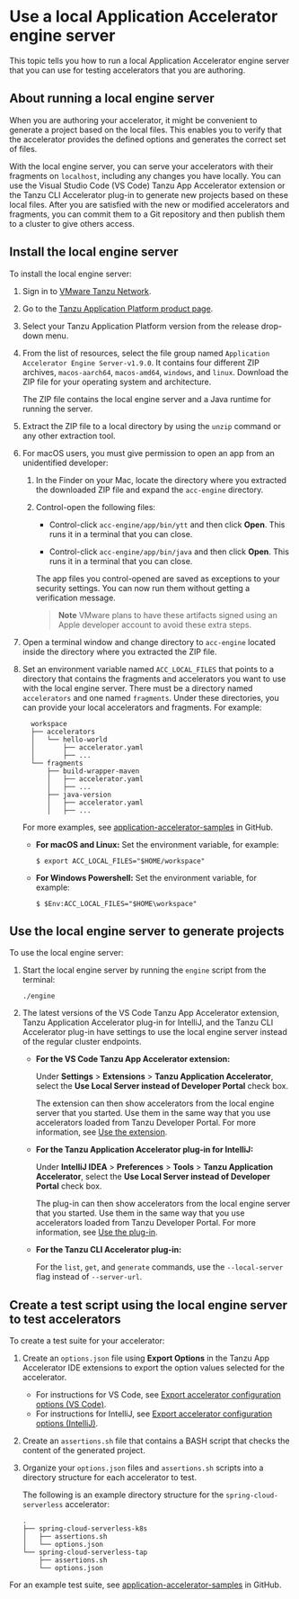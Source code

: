 # Use a local Application Accelerator engine server

This topic tells you how to run a local Application Accelerator engine server that you can use for
testing accelerators that you are authoring.

## <a id="overview"></a> About running a local engine server

When you are authoring your accelerator, it might be convenient to generate a project based on the local
files. This enables you to verify that the accelerator provides the defined options and generates
the correct set of files.

With the local engine server, you can serve your accelerators with their fragments on `localhost`,
including any changes you have locally. You can use the Visual Studio Code (VS Code) Tanzu App Accelerator extension
or the Tanzu CLI Accelerator plug-in to generate new projects based on these local files.
After you are satisfied with the new or modified accelerators and fragments, you can commit them to
a Git repository and then publish them to a cluster to give others access.

## <a id="install-local-engine-server"></a>Install the local engine server

To install the local engine server:

1. Sign in to [VMware Tanzu Network](https://network.tanzu.vmware.com/).

1. Go to the [Tanzu Application Platform product page](https://network.tanzu.vmware.com/products/tanzu-application-platform).

1. Select your Tanzu Application Platform version from the release drop-down menu.

1. From the list of resources, select the file group named `Application Accelerator Engine Server-v1.9.0`.
   It contains four different ZIP archives,
  `macos-aarch64`, `macos-amd64`, `windows`, and `linux`. Download the ZIP file for your operating
  system and architecture.

    The ZIP file contains the local engine server and a Java runtime for
    running the server.

1. Extract the ZIP file to a local directory by using the `unzip` command or any other extraction tool.

1. For macOS users, you must give permission to open an app from an unidentified developer:

    1. In the Finder on your Mac, locate the directory where you extracted the downloaded ZIP file
       and expand the `acc-engine` directory.

    1. Control-open the following files:

        - Control-click `acc-engine/app/bin/ytt` and then click **Open**. This runs it in a terminal
        that you can close.

        - Control-click `acc-engine/app/bin/java` and then click **Open**. This runs it in a terminal
        that you can close.

        The app files you control-opened are saved as exceptions to your security settings.
        You can now run them without getting a verification message.

        > **Note** VMware plans to have these artifacts signed using an Apple developer account
        > to avoid these extra steps.

1. Open a terminal window and change directory to `acc-engine` located inside the directory where
   you extracted the ZIP file.

1. Set an environment variable named `ACC_LOCAL_FILES` that points to a directory that contains the
   fragments and accelerators you want to use with the local engine server.
   There must be a directory named `accelerators` and one named `fragments`.
   Under these directories, you can provide your local accelerators and fragments. For example:

    ```console
      workspace
      ├── accelerators
      │   └── hello-world
      │       ├── accelerator.yaml
      │       ├── ...
      └── fragments
          ├── build-wrapper-maven
          │   ├── accelerator.yaml
          │   ├── ...
          ├── java-version
          │   ├── accelerator.yaml
          │   ├── ...
    ```

    For more examples, see [application-accelerator-samples](https://github.com/vmware-tanzu/application-accelerator-samples) in GitHub.

    - **For macOS and Linux:** Set the environment variable, for example:

        ```console
        $ export ACC_LOCAL_FILES="$HOME/workspace"
        ```

    - **For Windows Powershell:** Set the environment variable, for example:

        ```console
        $ $Env:ACC_LOCAL_FILES="$HOME\workspace"
        ```

## <a id="use-local-engine-server"></a>Use the local engine server to generate projects

To use the local engine server:

1. Start the local engine server by running the `engine` script from the terminal:

    ```console
    ./engine
    ```

1. The latest versions of the VS Code Tanzu App Accelerator extension, Tanzu Application Accelerator plug-in for IntelliJ,
   and the Tanzu CLI Accelerator plug-in have settings to use the local engine server instead of the regular cluster endpoints.

    - **For the VS Code Tanzu App Accelerator extension:**

      Under **Settings** > **Extensions** > **Tanzu Application Accelerator**, select the
      **Use Local Server instead of Developer Portal** check box.

      The extension can then show accelerators from the local engine server that you started.
      Use them in the same way that you use accelerators loaded from Tanzu Developer Portal.
      For more information, see [Use the extension](../vscode.hbs.md#using-the-extension).

   - **For the Tanzu Application Accelerator plug-in for IntelliJ:**

      Under **IntelliJ IDEA** > **Preferences** > **Tools** > **Tanzu Application Accelerator**,
      select the **Use Local Server instead of Developer Portal** check box.

      The plug-in can then show accelerators from the local engine server that you started.
      Use them in the same way that you use accelerators loaded from Tanzu Developer Portal.
      For more information, see [Use the plug-in](../intellij.hbs.md#intellij-using-the-plugin).

    - **For the Tanzu CLI Accelerator plug-in:**

      For the `list`, `get`, and `generate` commands, use the `--local-server` flag instead of `--server-url`.

## <a id="test-script"></a> Create a test script using the local engine server to test accelerators

To create a test suite for your accelerator:

1. Create an `options.json` file using **Export Options** in the Tanzu App Accelerator IDE extensions
   to export the option values selected for the accelerator.

    - For instructions for VS Code, see [Export accelerator configuration options (VS Code)](../vscode.hbs.md#export-options).
    - For instructions for IntelliJ, see [Export accelerator configuration options (IntelliJ)](../intellij.hbs.md#export-options).


1. Create an `assertions.sh` file that contains a BASH script that checks the content of the generated project.

1. Organize your `options.json` files and `assertions.sh` scripts into a directory structure for each
   accelerator to test.

    The following is an example directory structure for the `spring-cloud-serverless` accelerator:

    ```console
    .
    ├── spring-cloud-serverless-k8s
    │   ├── assertions.sh
    │   └── options.json
    └── spring-cloud-serverless-tap
        ├── assertions.sh
        └── options.json
    ```

For an example test suite, see [application-accelerator-samples](https://github.com/vmware-tanzu/application-accelerator-samples/tree/main/local-test-suite-example)
in GitHub.
